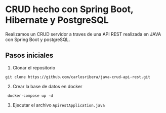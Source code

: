 # CRUD hecho con Spring Boot, Hibernate y PostgreSQL
Realizamos un CRUD servidor a traves de una API REST realizada en JAVA con Spring Boot y postgreSQL.

## Pasos iniciales
1. Clonar el repositorio 
```
git clone https://github.com/carlosribera/java-crud-api-rest.git
```

2. Crear la base de datos en docker
```
 docker-compose up -d  
```
3. Ejecutar el archivo ```ApirestApplication.java ```